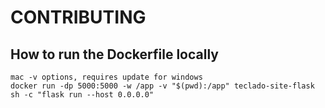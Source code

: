# CONTRIBUTING

## How to run the Dockerfile locally

```
mac -v options, requires update for windows
docker run -dp 5000:5000 -w /app -v "$(pwd):/app" teclado-site-flask sh -c "flask run --host 0.0.0.0"
```